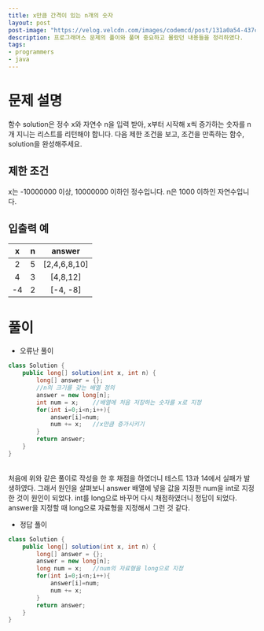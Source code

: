 ```yaml
---
title: x만큼 간격이 있는 n개의 숫자
layout: post
post-image: "https://velog.velcdn.com/images/codemcd/post/131a0a54-437c-4acf-ba01-c8798c0b7628/Java_Logo.png"
description: 프로그래머스 문제의 풀이와 풀며 중요하고 몰랐던 내용들을 정리하였다.
tags:
- programmers
- java
---
```


# 문제 설명
함수 solution은 정수 x와 자연수 n을 입력 받아, x부터 시작해 x씩 증가하는 숫자를 n개 지니는 리스트를 리턴해야 합니다. 다음 제한 조건을 보고, 조건을 만족하는 함수, solution을 완성해주세요.

## 제한 조건
x는 -10000000 이상, 10000000 이하인 정수입니다.
n은 1000 이하인 자연수입니다.

## 입출력 예

|x|	n|	answer|
|:---:|:---:|:---:|
|2|	5|	[2,4,6,8,10]|
|4|	3|	[4,8,12]|
|-4|	2|	[-4, -8]|

# 풀이
- 오류난 풀이

```java
class Solution {
    public long[] solution(int x, int n) {
        long[] answer = {};
        //n의 크기를 갖는 배열 정의
        answer = new long[n];
        int num = x;	//배열에 처음 저장하는 숫자를 x로 지정
        for(int i=0;i<n;i++){
            answer[i]=num;
            num += x;	//x만큼 증가시키기
        }
        return answer;
    }
}
```
<br>
처음에 위와 같은 풀이로 작성을 한 후 채점을 하였더니 테스트 13과 14에서 실패가 발생하였다.    
그래서 원인을 살펴보니 answer 배열에 넣을 값을 지정한 num을 int로 지정한 것이 원인이 되었다. int를 long으로 바꾸어 다시 채점하였더니 정답이 되었다.    
answer을 지정할 때 long으로 자료형을 지정해서 그런 것 같다.   


- 정답 풀이

```java
class Solution {
    public long[] solution(int x, int n) {
        long[] answer = {};
        answer = new long[n];
        long num = x;	//num의 자료형을 long으로 지정
        for(int i=0;i<n;i++){
            answer[i]=num;
            num += x;
        }
        return answer;
    }
}

```